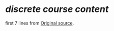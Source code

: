 # *discrete course content*
first 7 lines from [Original source](https://www.youtube.com/watch?v=LohZOJJY62Q&list=PLoK2Lr1miEm_WKBBBHUQJRXaumduqkM4S&index=2).
